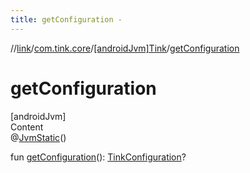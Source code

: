 ```yaml
---
title: getConfiguration -
---
```

//[link](../../index.md)/[com.tink.core](../index.md)/[[androidJvm]Tink](index.md)/[getConfiguration](get-configuration.md)



# getConfiguration  
[androidJvm]  
Content  
@[JvmStatic](https://kotlinlang.org/api/latest/jvm/stdlib/kotlin.jvm/-jvm-static/index.html)()  
  
fun [getConfiguration](get-configuration.md)(): [TinkConfiguration](../../com.tink.service.network/[android-jvm]-tink-configuration/index.md)?  



